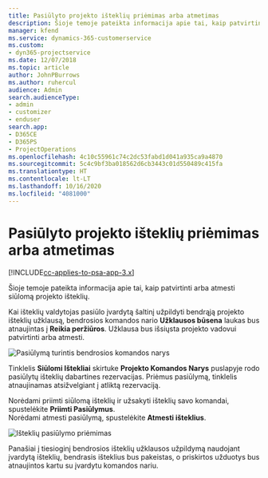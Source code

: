 ```yaml
---
title: Pasiūlyto projekto išteklių priėmimas arba atmetimas
description: Šioje temoje pateikta informacija apie tai, kaip patvirtinti arba atmesti siūlomą projekto išteklių.
manager: kfend
ms.service: dynamics-365-customerservice
ms.custom:
- dyn365-projectservice
ms.date: 12/07/2018
ms.topic: article
author: JohnPBurrows
ms.author: ruhercul
audience: Admin
search.audienceType:
- admin
- customizer
- enduser
search.app:
- D365CE
- D365PS
- ProjectOperations
ms.openlocfilehash: 4c10c55961c74c2dc53fabd1d041a935ca9a4870
ms.sourcegitcommit: 5c4c9bf3ba018562d6cb3443c01d550489c415fa
ms.translationtype: HT
ms.contentlocale: lt-LT
ms.lasthandoff: 10/16/2020
ms.locfileid: "4081000"
---
```

# <a name="accept-or-reject-a-proposed-project-resource"></a>Pasiūlyto projekto išteklių priėmimas arba atmetimas

[!INCLUDE[cc-applies-to-psa-app-3.x](../includes/cc-applies-to-psa-app-3x.md)]

Šioje temoje pateikta informacija apie tai, kaip patvirtinti arba atmesti siūlomą projekto išteklių.

Kai išteklių valdytojas pasiūlo įvardytą šaltinį užpildyti bendrąją projekto išteklių užklausą, bendrosios komandos nario **Užklausos būsena** laukas bus atnaujintas į **Reikia peržiūros**. Užklausa bus išsiųsta projekto vadovui patvirtinti arba atmesti.

![Pasiūlymą turintis bendrosios komandos narys](media/RM-how-to-19.png)

Tinklelis **Siūlomi Ištekliai** skirtuke **Projekto Komandos Narys** puslapyje rodo pasiūlytų išteklių dabartines rezervacijas. Priėmus pasiūlymą, tinklelis atnaujinamas atsižvelgiant į atliktą rezervaciją. 

Norėdami priimti siūlomą išteklių ir užsakyti išteklių savo komandai, spustelėkite **Priimti Pasiūlymus**.  
Norėdami atmesti pasiūlymą, spustelėkite **Atmesti išteklius**.

![Išteklių pasiūlymo priėmimas](media/RM-how-to-20.png) 

Panašiai į tiesioginį bendrosios išteklių užklausos užpildymą naudojant įvardytą išteklių, bendrasis išteklius bus pakeistas, o priskirtos užduotys bus atnaujintos kartu su įvardytu komandos nariu.
